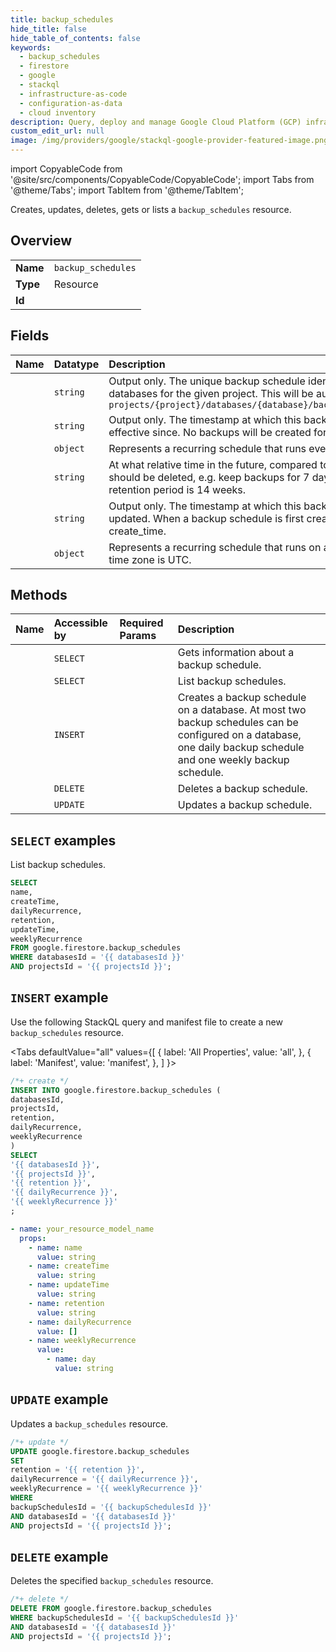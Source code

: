 ```yaml
---
title: backup_schedules
hide_title: false
hide_table_of_contents: false
keywords:
  - backup_schedules
  - firestore
  - google
  - stackql
  - infrastructure-as-code
  - configuration-as-data
  - cloud inventory
description: Query, deploy and manage Google Cloud Platform (GCP) infrastructure and resources using SQL
custom_edit_url: null
image: /img/providers/google/stackql-google-provider-featured-image.png
---
```


import CopyableCode from '@site/src/components/CopyableCode/CopyableCode';
import Tabs from '@theme/Tabs';
import TabItem from '@theme/TabItem';

Creates, updates, deletes, gets or lists a <code>backup_schedules</code> resource.

## Overview
<table><tbody>
<tr><td><b>Name</b></td><td><code>backup_schedules</code></td></tr>
<tr><td><b>Type</b></td><td>Resource</td></tr>
<tr><td><b>Id</b></td><td><CopyableCode code="google.firestore.backup_schedules" /></td></tr>
</tbody></table>

## Fields
| Name | Datatype | Description |
|:-----|:---------|:------------|
| <CopyableCode code="name" /> | `string` | Output only. The unique backup schedule identifier across all locations and databases for the given project. This will be auto-assigned. Format is `projects/{project}/databases/{database}/backupSchedules/{backup_schedule}` |
| <CopyableCode code="createTime" /> | `string` | Output only. The timestamp at which this backup schedule was created and effective since. No backups will be created for this schedule before this time. |
| <CopyableCode code="dailyRecurrence" /> | `object` | Represents a recurring schedule that runs every day. The time zone is UTC. |
| <CopyableCode code="retention" /> | `string` | At what relative time in the future, compared to its creation time, the backup should be deleted, e.g. keep backups for 7 days. The maximum supported retention period is 14 weeks. |
| <CopyableCode code="updateTime" /> | `string` | Output only. The timestamp at which this backup schedule was most recently updated. When a backup schedule is first created, this is the same as create_time. |
| <CopyableCode code="weeklyRecurrence" /> | `object` | Represents a recurring schedule that runs on a specified day of the week. The time zone is UTC. |

## Methods
| Name | Accessible by | Required Params | Description |
|:-----|:--------------|:----------------|:------------|
| <CopyableCode code="get" /> | `SELECT` | <CopyableCode code="backupSchedulesId, databasesId, projectsId" /> | Gets information about a backup schedule. |
| <CopyableCode code="list" /> | `SELECT` | <CopyableCode code="databasesId, projectsId" /> | List backup schedules. |
| <CopyableCode code="create" /> | `INSERT` | <CopyableCode code="databasesId, projectsId" /> | Creates a backup schedule on a database. At most two backup schedules can be configured on a database, one daily backup schedule and one weekly backup schedule. |
| <CopyableCode code="delete" /> | `DELETE` | <CopyableCode code="backupSchedulesId, databasesId, projectsId" /> | Deletes a backup schedule. |
| <CopyableCode code="patch" /> | `UPDATE` | <CopyableCode code="backupSchedulesId, databasesId, projectsId" /> | Updates a backup schedule. |

## `SELECT` examples

List backup schedules.

```sql
SELECT
name,
createTime,
dailyRecurrence,
retention,
updateTime,
weeklyRecurrence
FROM google.firestore.backup_schedules
WHERE databasesId = '{{ databasesId }}'
AND projectsId = '{{ projectsId }}';
```

## `INSERT` example

Use the following StackQL query and manifest file to create a new <code>backup_schedules</code> resource.

<Tabs
    defaultValue="all"
    values={[
        { label: 'All Properties', value: 'all', },
        { label: 'Manifest', value: 'manifest', },
    ]
}>
<TabItem value="all">

```sql
/*+ create */
INSERT INTO google.firestore.backup_schedules (
databasesId,
projectsId,
retention,
dailyRecurrence,
weeklyRecurrence
)
SELECT 
'{{ databasesId }}',
'{{ projectsId }}',
'{{ retention }}',
'{{ dailyRecurrence }}',
'{{ weeklyRecurrence }}'
;
```
</TabItem>
<TabItem value="manifest">

```yaml
- name: your_resource_model_name
  props:
    - name: name
      value: string
    - name: createTime
      value: string
    - name: updateTime
      value: string
    - name: retention
      value: string
    - name: dailyRecurrence
      value: []
    - name: weeklyRecurrence
      value:
        - name: day
          value: string

```
</TabItem>
</Tabs>

## `UPDATE` example

Updates a <code>backup_schedules</code> resource.

```sql
/*+ update */
UPDATE google.firestore.backup_schedules
SET 
retention = '{{ retention }}',
dailyRecurrence = '{{ dailyRecurrence }}',
weeklyRecurrence = '{{ weeklyRecurrence }}'
WHERE 
backupSchedulesId = '{{ backupSchedulesId }}'
AND databasesId = '{{ databasesId }}'
AND projectsId = '{{ projectsId }}';
```

## `DELETE` example

Deletes the specified <code>backup_schedules</code> resource.

```sql
/*+ delete */
DELETE FROM google.firestore.backup_schedules
WHERE backupSchedulesId = '{{ backupSchedulesId }}'
AND databasesId = '{{ databasesId }}'
AND projectsId = '{{ projectsId }}';
```
